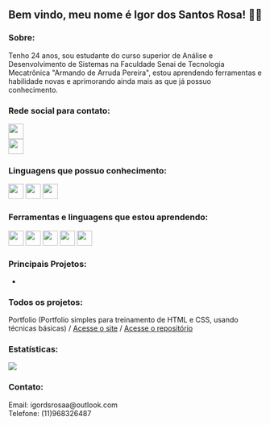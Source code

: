 ## Bem vindo, meu nome é Igor dos Santos Rosa! 🤙🏾
### Sobre:
Tenho 24 anos, sou estudante do curso superior de Análise e Desenvolvimento de Sistemas na Faculdade Senai de Tecnologia Mecatrônica "Armando de Arruda Pereira", estou aprendendo ferramentas e habilidade novas e aprimorando ainda mais as que já possuo conhecimento.

### Rede social para contato:
<div>
  <a href="https://www.linkedin.com/in/igordsrosa/" target="_blank">
    <img height="30px" src="https://img.shields.io/badge/LinkedIn-0077B5?style=for-the-badge&logo=linkedin&logoColor=white"/>
  </a>
  <br>
  <a href="mailto:igordsrosaa@outlook.com" target="_blank">
    <img height="30px" src="https://img.shields.io/badge/Microsoft_Outlook-0078D4?style=for-the-badge&logo=microsoft-outlook&logoColor=white"/>
  </a>
</div>

### Linguagens que possuo conhecimento:
<div style="display: inline_block">
  <img height="30px" src="https://img.shields.io/badge/HTML5-E34F26?style=for-the-badge&logo=html5&logoColor=white"/>
  <img height="30px" src="https://img.shields.io/badge/CSS3-1572B6?style=for-the-badge&logo=css3&logoColor=white"/>
  <img height="30px" src="https://img.shields.io/badge/JavaScript-F7DF1E?style=for-the-badge&logo=javascript&logoColor=black"/>
</div>

### Ferramentas e linguagens que estou aprendendo:
<div>
  <img height="30px" src="https://img.shields.io/badge/Bootstrap-563D7C?style=for-the-badge&logo=bootstrap&logoColor=white"/>
  <img height="30px" src="https://img.shields.io/badge/Sass-CC6699?style=for-the-badge&logo=sass&logoColor=white"/>
  <img height="30px" src="https://img.shields.io/badge/Tailwind_CSS-38B2AC?style=for-the-badge&logo=tailwind-css&logoColor=white"/>
  <img height="30px" src="https://img.shields.io/badge/React-20232A?style=for-the-badge&logo=react&logoColor=61DAFB"/>
  <img height="30px" src="https://img.shields.io/badge/TypeScript-007ACC?style=for-the-badge&logo=typescript&logoColor=white"/>
</div>

### Principais Projetos:

-

### Todos os projetos:
<div>
  Portfolio (Portfolio simples para treinamento de HTML e CSS, usando técnicas básicas) / 
  <a href="https://igordossrosa.github.io/portfolio-simples/" target="_blank">Acesse o site</a> /
  <a href="https://github.com/igordossrosa/portfolio-simples" target="_blank">Acesse o repositório</a>
</div>

### Estatísticas:
<div>
  <img src="https://github-readme-stats.vercel.app/api?username=igordossrosa&show_icons=true&theme=transparent">
</div>

### Contato:
<div>
Email: igordsrosaa@outlook.com<br>
Telefone: (11)968326487
</div>

          
